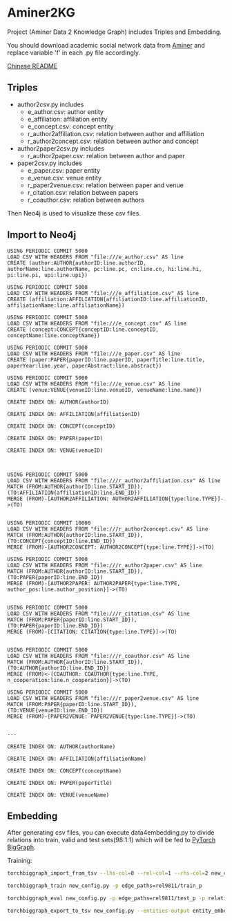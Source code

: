 # Aminer2KG

Project (Aminer Data 2 Knowledge Graph) includes Triples and Embedding.

You should download academic social network data from [Aminer](https://www.aminer.cn/aminernetwork) and replace variable 'f' in each .py file accordingly.

[Chinese README](https://www.omegaxyz.com/2020/07/12/aminer-academic-social-network/)


## Triples
- author2csv.py includes
  - e_author.csv: author entity
  - e_affiliation: affiliation entity
  - e_concept.csv: concept entity
  - r_author2affiliation.csv: relation between author and affiliation
  - r_author2concept.csv: relation between author and concept
- author2paper2csv.py includes
  - r_author2paper.csv: relation between author and paper
- paper2csv.py includes
  - e_paper.csv: paper entity
  - e_venue.csv: venue entity
  - r_paper2venue.csv: relation between paper and venue
  - r_citation.csv: relation between papers
  - r_coauthor.csv: relation between authors
  
Then Neo4j is used to visualize these csv files.

## Import to Neo4j

```CYPHER
USING PERIODIC COMMIT 5000
LOAD CSV WITH HEADERS FROM "file:///e_author.csv" AS line
CREATE (author:AUTHOR{authorID:line.authorID, authorName:line.authorName, pc:line.pc, cn:line.cn, hi:line.hi, pi:line.pi, upi:line.upi})

USING PERIODIC COMMIT 5000
LOAD CSV WITH HEADERS FROM "file:///e_affiliation.csv" AS line
CREATE (affiliation:AFFILIATION{affiliationID:line.affiliationID, affiliationName:line.affiliationName})

USING PERIODIC COMMIT 5000
LOAD CSV WITH HEADERS FROM "file:///e_concept.csv" AS line
CREATE (concept:CONCEPT{conceptID:line.conceptID, conceptName:line.conceptName})

USING PERIODIC COMMIT 5000
LOAD CSV WITH HEADERS FROM "file:///e_paper.csv" AS line
CREATE (paper:PAPER{paperID:line.paperID, paperTitle:line.title, paperYear:line.year, paperAbstract:line.abstract})

USING PERIODIC COMMIT 5000
LOAD CSV WITH HEADERS FROM "file:///e_venue.csv" AS line
CREATE (venue:VENUE{venueID:line.venueID, venueName:line.name})

CREATE INDEX ON: AUTHOR(authorID)

CREATE INDEX ON: AFFILIATION(affiliationID)

CREATE INDEX ON: CONCEPT(conceptID)

CREATE INDEX ON: PAPER(paperID)

CREATE INDEX ON: VENUE(venueID)



USING PERIODIC COMMIT 5000
LOAD CSV WITH HEADERS FROM "file:///r_author2affiliation.csv" AS line
MATCH (FROM:AUTHOR{authorID:line.START_ID}), (TO:AFFILIATION{affiliationID:line.END_ID})
MERGE (FROM)-[AUTHOR2AFFILIATION: AUTHOR2AFFILIATION{type:line.TYPE}]->(TO)


USING PERIODIC COMMIT 10000
LOAD CSV WITH HEADERS FROM "file:///r_author2concept.csv" AS line
MATCH (FROM:AUTHOR{authorID:line.START_ID}), (TO:CONCEPT{conceptID:line.END_ID})
MERGE (FROM)-[AUTHOR2CONCEPT: AUTHOR2CONCEPT{type:line.TYPE}]->(TO)

USING PERIODIC COMMIT 5000
LOAD CSV WITH HEADERS FROM "file:///r_author2paper.csv" AS line
MATCH (FROM:AUTHOR{authorID:line.START_ID}), (TO:PAPER{paperID:line.END_ID})
MERGE (FROM)-[AUTHOR2PAPER: AUTHOR2PAPER{type:line.TYPE, author_pos:line.author_position}]->(TO)


USING PERIODIC COMMIT 5000
LOAD CSV WITH HEADERS FROM "file:///r_citation.csv" AS line
MATCH (FROM:PAPER{paperID:line.START_ID}), (TO:PAPER{paperID:line.END_ID})
MERGE (FROM)-[CITATION: CITATION{type:line.TYPE}]->(TO)


USING PERIODIC COMMIT 5000
LOAD CSV WITH HEADERS FROM "file:///r_coauthor.csv" AS line
MATCH (FROM:AUTHOR{authorID:line.START_ID}), (TO:AUTHOR{authorID:line.END_ID})
MERGE (FROM)<-[COAUTHOR: COAUTHOR{type:line.TYPE, n_cooperation:line.n_cooperation}]->(TO)

USING PERIODIC COMMIT 5000
LOAD CSV WITH HEADERS FROM "file:///r_paper2venue.csv" AS line
MATCH (FROM:PAPER{paperID:line.START_ID}), (TO:VENUE{venueID:line.END_ID})
MERGE (FROM)-[PAPER2VENUE: PAPER2VENUE{type:line.TYPE}]->(TO)


--- 

CREATE INDEX ON: AUTHOR(authorName)

CREATE INDEX ON: AFFILIATION(affiliationName)

CREATE INDEX ON: CONCEPT(conceptName)

CREATE INDEX ON: PAPER(paperTitle)

CREATE INDEX ON: VENUE(venueName)

```
  
## Embedding
After generating csv files, you can execute data4embedding.py to divide relations into train, valid and test sets(98:1:1) which will be fed to [PyTorch BigGraph](https://github.com/facebookresearch/PyTorch-BigGraph).

Training:

```bash
torchbiggraph_import_from_tsv --lhs-col=0 --rel-col=1 --rhs-col=2 new_config.py rel9811/train.txt rel9811/valid.txt rel9811/test.txt

torchbiggraph_train new_config.py -p edge_paths=rel9811/train_p

torchbiggraph_eval new_config.py -p edge_paths=rel9811/test_p -p relations.0.all_negs=true -p num_uniform_negs=0

torchbiggraph_export_to_tsv new_config.py --entities-output entity_embeddings.tsv --relation-types-output relation_types_parameters.tsv

```
